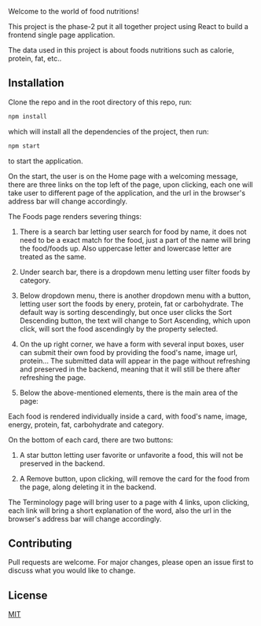 Welcome to the world of food nutritions!

This project is the phase-2 put it all together project using React to build a frontend single page application.

The data used in this project is about foods nutritions such as calorie, protein, fat, etc..

## Installation

Clone the repo and in the root directory of this repo, run:

```bash
npm install
```

which will install all the dependencies of the project, then run:

```bash
npm start
```

to start the application.

On the start, the user is on the Home page with a welcoming message, there are three links on the top left of the page, upon clicking, each one will take user to different page of the application, and the url in the browser's address bar will change accordingly.

The Foods page renders severing things:

1. There is a search bar letting user search for food by name, it does not need to be a exact match for the food, just a part of the name will bring the food/foods up. Also uppercase letter and lowercase letter are treated as the same.

2. Under search bar, there is a dropdown menu letting user filter foods by category.

3. Below dropdown menu, there is another dropdown menu with a button, letting user sort the foods by enery, protein, fat or carbohydrate. The default way is sorting descendingly, but once user clicks the Sort Descending button, the text will change to Sort Ascending, which upon click, will sort the food ascendingly by the property selected.

4. On the up right corner, we have a form with several input boxes, user can submit their own food by providing the food's name, image url, protein... The submitted data will appear in the page without refreshing and preserved in the backend, meaning that it will still be there after refreshing the page.

5. Below the above-mentioned elements, there is the main area of the page:

Each food is rendered individually inside a card, with food's name, image, energy, protein, fat, carbohydrate and category.

On the bottom of each card, there are two buttons:

1. A star button letting user favorite or unfavorite a food, this will not be preserved in the backend.

2. A Remove button, upon clicking, will remove the card for the food from the page, along deleting it in the backend.

The Terminology page will bring user to a page with 4 links, upon clicking, each link will bring a short explanation of the word, also the url in the browser's address bar will change accordingly.

## Contributing
Pull requests are welcome. For major changes, please open an issue first to discuss what you would like to change.

## License
[MIT](https://choosealicense.com/licenses/mit/)